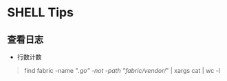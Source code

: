 #  SHELL Tips

## 查看日志

* 行数计数

> find fabric -name "*.go" -not -path "fabric/vendor/*" | xargs cat | wc -l


